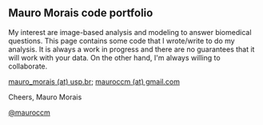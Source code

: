 ## Mauro Morais code portfolio

My interest are image-based analysis and modeling to answer biomedical questions. This page contains some code that I wrote/write to do my analysis. It is always a work in progress and there are no guarantees that it will work with your data. On the other hand, I'm always willing to collaborate.

[mauro_morais (at) usp.br](mailto:mauro_morais@usp.br); [mauroccm (at) gmail.com](mailto:mauroccm@gmail.com)

Cheers,
Mauro Morais

[@mauroccm](https://twitter.com/mauroccm)